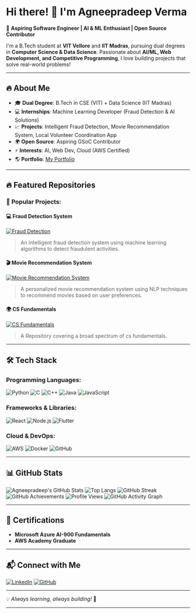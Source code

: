 # Hi there! 👋 I'm Agneepradeep Verma

🚀 **Aspiring Software Engineer | AI & ML Enthusiast | Open Source Contributor**

I'm a B.Tech student at **VIT Vellore** and **IIT Madras**, pursuing dual degrees in **Computer Science & Data Science**. Passionate about **AI/ML, Web Development, and Competitive Programming**, I love building projects that solve real-world problems!

---

## 🔥 About Me
- 🎓 **Dual Degree**: B.Tech in CSE (VIT) + Data Science (IIT Madras)
- 💻 **Internships**: Machine Learning Developer (Fraud Detection & AI Solutions)
- 📈 **Projects**: Intelligent Fraud Detection, Movie Recommendation System, Local Volunteer Coordination App
- 🌍 **Open Source**: Aspiring GSoC Contributor
- ⚡ **Interests**: AI, Web Dev, Cloud (AWS Certified)
- 🌎 **Portfolio**: [My Portfolio](https://agneepradeep.github.io/portfolio)

---

## 🔥 **Featured Repositories**

### 🚀 **Popular Projects:**

#### 💻 **Fraud Detection System**
[![Fraud Detection](https://img.shields.io/badge/Fraud%20Detection-ML%20Project-blue?style=flat-square&logo=python&logoColor=white)](https://github.com/agneepradeep/Afame-Technologies)
> An intelligent fraud detection system using machine learning algorithms to detect fraudulent activities.

#### 🎬 **Movie Recommendation System**
[![Movie Recommendation System](https://img.shields.io/badge/Movie%20Recommendation%20System-ML-red?style=flat-square&logo=python&logoColor=white)](https://github.com/agneepradeep/Movie-Media)
> A personalized movie recommendation system using NLP techniques to recommend movies based on user preferences.

#### 🌍 **CS Fundamentals**
[![CS Fundamentals](https://img.shields.io/badge/CS%20Fundamentals-C-green?style=flat-square&logo=algorithm&logoColor=white)](https://github.com/agneepradeep/CS-Fundamentals)
> A Repository covering a broad spectrum of cs fundamentals. 

---

## 🛠️ Tech Stack

### **Programming Languages:**
![Python](https://img.shields.io/badge/Python-3776AB?style=for-the-badge&logo=python&logoColor=white)
![C](https://img.shields.io/badge/C-A8B9CC?style=for-the-badge&logo=c&logoColor=white)
![C++](https://img.shields.io/badge/C++-00599C?style=for-the-badge&logo=c%2B%2B&logoColor=white)
![Java](https://img.shields.io/badge/Java-007396?style=for-the-badge&logo=java&logoColor=white)
![JavaScript](https://img.shields.io/badge/JavaScript-F7DF1E?style=for-the-badge&logo=javascript&logoColor=black)

### **Frameworks & Libraries:**
![React](https://img.shields.io/badge/React-61DAFB?style=for-the-badge&logo=react&logoColor=black)
![Node.js](https://img.shields.io/badge/Node.js-339933?style=for-the-badge&logo=nodedotjs&logoColor=white)
![Flutter](https://img.shields.io/badge/Flutter-02569B?style=for-the-badge&logo=flutter&logoColor=white)

### **Cloud & DevOps:**
![AWS](https://img.shields.io/badge/AWS-FF9900?style=for-the-badge&logo=amazonaws&logoColor=white)
![Docker](https://img.shields.io/badge/Docker-2496ED?style=for-the-badge&logo=docker&logoColor=white)
![GitHub](https://img.shields.io/badge/GitHub-181717?style=for-the-badge&logo=github&logoColor=white)

---

## 📊 GitHub Stats

![Agneepradeep's GitHub Stats](https://github-readme-stats.vercel.app/api?username=agneepradeep&show_icons=true&theme=radical)
![Top Langs](https://github-readme-stats.vercel.app/api/top-langs/?username=agneepradeep&layout=compact&theme=merko)
![GitHub Streak](https://github-readme-streak-stats.herokuapp.com/?user=agneepradeep&theme=gruvbox)
![GitHub Achievements](https://github-profile-trophy.vercel.app/?username=agneepradeep&theme=cobalt)
![Profile Views](https://komarev.com/ghpvc/?username=agneepradeep&color=blue&style=flat-square)
![GitHub Activity Graph](https://github-readme-activity-graph.vercel.app/graph?username=agneepradeep&theme=dracula)


---

## 📜 Certifications
- **Microsoft Azure AI-900 Fundamentals**
- **AWS Academy Graduate**

---

## 📬 Connect with Me
[![LinkedIn](https://img.shields.io/badge/LinkedIn-0077B5?style=for-the-badge&logo=linkedin&logoColor=white)](https://www.linkedin.com/in/agneepradeep-verma-5b7249255/)
[![GitHub](https://img.shields.io/badge/GitHub-181717?style=for-the-badge&logo=github&logoColor=white)](https://github.com/agneepradeep)

---

💡 *Always learning, always building!* 🚀

---
